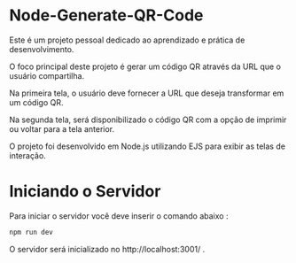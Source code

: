 # Node-Generate-QR-Code

Este é um projeto pessoal dedicado ao aprendizado e prática de desenvolvimento.

O foco principal deste projeto é gerar um código QR através da URL que o usuário compartilha.

Na primeira tela, o usuário deve fornecer a URL que deseja transformar em um código QR.

Na segunda tela, será disponibilizado o código QR com a opção de imprimir ou voltar para a tela anterior.

O projeto foi desenvolvido em Node.js utilizando EJS para exibir as telas de interação.

# Iniciando o Servidor

Para iniciar o servidor você deve inserir o comando abaixo :

```bash
npm run dev
```
O servidor será inicializado no http://localhost:3001/ .
